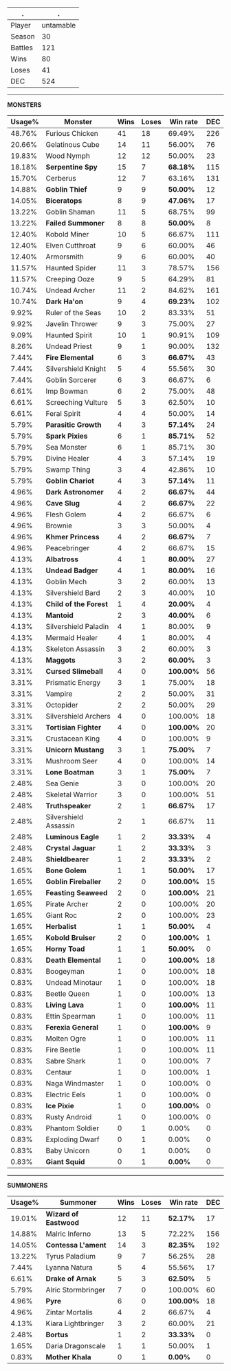 .|.
|-|-
Player|untamable
Season|30
Battles|121
Wins|80
Loses|41
DEC|524

---
**MONSTERS**

Usage%|Monster|Wins|Loses|Win rate|DEC|
-|-|-|-|-|-|
48.76%|Furious Chicken|41|18|69.49%|226|
20.66%|Gelatinous Cube|14|11|56.00%|76|
19.83%|Wood Nymph|12|12|50.00%|23|
18.18%|**Serpentine Spy**|15|7|**68.18%**|115|
15.70%|Cerberus|12|7|63.16%|131|
14.88%|**Goblin Thief**|9|9|**50.00%**|12|
14.05%|**Biceratops**|8|9|**47.06%**|17|
13.22%|Goblin Shaman|11|5|68.75%|99|
13.22%|**Failed Summoner**|8|8|**50.00%**|8|
12.40%|Kobold Miner|10|5|66.67%|111|
12.40%|Elven Cutthroat|9|6|60.00%|46|
12.40%|Armorsmith|9|6|60.00%|40|
11.57%|Haunted Spider|11|3|78.57%|156|
11.57%|Creeping Ooze|9|5|64.29%|81|
10.74%|Undead Archer|11|2|84.62%|161|
10.74%|**Dark Ha'on**|9|4|**69.23%**|102|
9.92%|Ruler of the Seas|10|2|83.33%|51|
9.92%|Javelin Thrower|9|3|75.00%|27|
9.09%|Haunted Spirit|10|1|90.91%|109|
8.26%|Undead Priest|9|1|90.00%|132|
7.44%|**Fire Elemental**|6|3|**66.67%**|43|
7.44%|Silvershield Knight|5|4|55.56%|30|
7.44%|Goblin Sorcerer|6|3|66.67%|6|
6.61%|Imp Bowman|6|2|75.00%|48|
6.61%|Screeching Vulture|5|3|62.50%|10|
6.61%|Feral Spirit|4|4|50.00%|14|
5.79%|**Parasitic Growth**|4|3|**57.14%**|24|
5.79%|**Spark Pixies**|6|1|**85.71%**|52|
5.79%|Sea Monster|6|1|85.71%|30|
5.79%|Divine Healer|4|3|57.14%|19|
5.79%|Swamp Thing|3|4|42.86%|10|
5.79%|**Goblin Chariot**|4|3|**57.14%**|11|
4.96%|**Dark Astronomer**|4|2|**66.67%**|44|
4.96%|**Cave Slug**|4|2|**66.67%**|22|
4.96%|Flesh Golem|4|2|66.67%|6|
4.96%|Brownie|3|3|50.00%|4|
4.96%|**Khmer Princess**|4|2|**66.67%**|7|
4.96%|Peacebringer|4|2|66.67%|15|
4.13%|**Albatross**|4|1|**80.00%**|27|
4.13%|**Undead Badger**|4|1|**80.00%**|16|
4.13%|Goblin Mech|3|2|60.00%|13|
4.13%|Silvershield Bard|2|3|40.00%|10|
4.13%|**Child of the Forest**|1|4|**20.00%**|4|
4.13%|**Mantoid**|2|3|**40.00%**|6|
4.13%|Silvershield Paladin|4|1|80.00%|9|
4.13%|Mermaid Healer|4|1|80.00%|4|
4.13%|Skeleton Assassin|3|2|60.00%|3|
4.13%|**Maggots**|3|2|**60.00%**|3|
3.31%|**Cursed Slimeball**|4|0|**100.00%**|56|
3.31%|Prismatic Energy|3|1|75.00%|18|
3.31%|Vampire|2|2|50.00%|31|
3.31%|Octopider|2|2|50.00%|29|
3.31%|Silvershield Archers|4|0|100.00%|18|
3.31%|**Tortisian Fighter**|4|0|**100.00%**|20|
3.31%|Crustacean King|4|0|100.00%|9|
3.31%|**Unicorn Mustang**|3|1|**75.00%**|7|
3.31%|Mushroom Seer|4|0|100.00%|14|
3.31%|**Lone Boatman**|3|1|**75.00%**|7|
2.48%|Sea Genie|3|0|100.00%|20|
2.48%|Skeletal Warrior|3|0|100.00%|51|
2.48%|**Truthspeaker**|2|1|**66.67%**|17|
2.48%|Silvershield Assassin|2|1|66.67%|11|
2.48%|**Luminous Eagle**|1|2|**33.33%**|4|
2.48%|**Crystal Jaguar**|1|2|**33.33%**|3|
2.48%|**Shieldbearer**|1|2|**33.33%**|2|
1.65%|**Bone Golem**|1|1|**50.00%**|17|
1.65%|**Goblin Fireballer**|2|0|**100.00%**|15|
1.65%|**Feasting Seaweed**|2|0|**100.00%**|21|
1.65%|Pirate Archer|2|0|100.00%|20|
1.65%|Giant Roc|2|0|100.00%|23|
1.65%|**Herbalist**|1|1|**50.00%**|4|
1.65%|**Kobold Bruiser**|2|0|**100.00%**|1|
1.65%|**Horny Toad**|1|1|**50.00%**|0|
0.83%|**Death Elemental**|1|0|**100.00%**|18|
0.83%|Boogeyman|1|0|100.00%|18|
0.83%|Undead Minotaur|1|0|100.00%|18|
0.83%|Beetle Queen|1|0|100.00%|13|
0.83%|**Living Lava**|1|0|**100.00%**|11|
0.83%|Ettin Spearman|1|0|100.00%|11|
0.83%|**Ferexia General**|1|0|**100.00%**|9|
0.83%|Molten Ogre|1|0|100.00%|11|
0.83%|Fire Beetle|1|0|100.00%|11|
0.83%|Sabre Shark|1|0|100.00%|7|
0.83%|Centaur|1|0|100.00%|1|
0.83%|Naga Windmaster|1|0|100.00%|0|
0.83%|Electric Eels|1|0|100.00%|0|
0.83%|**Ice Pixie**|1|0|**100.00%**|0|
0.83%|Rusty Android|1|0|100.00%|0|
0.83%|Phantom Soldier|0|1|0.00%|0|
0.83%|Exploding Dwarf|0|1|0.00%|0|
0.83%|Baby Unicorn|0|1|0.00%|0|
0.83%|**Giant Squid**|0|1|**0.00%**|0|

---
**SUMMONERS**

Usage%|Summoner|Wins|Loses|Win rate|DEC|
-|-|-|-|-|-|
19.01%|**Wizard of Eastwood**|12|11|**52.17%**|17|
14.88%|Malric Inferno|13|5|72.22%|156|
14.05%|**Contessa L'ament**|14|3|**82.35%**|192|
13.22%|Tyrus Paladium|9|7|56.25%|28|
7.44%|Lyanna Natura|5|4|55.56%|17|
6.61%|**Drake of Arnak**|5|3|**62.50%**|5|
5.79%|Alric Stormbringer|7|0|100.00%|60|
4.96%|**Pyre**|6|0|**100.00%**|18|
4.96%|Zintar Mortalis|4|2|66.67%|4|
4.13%|Kiara Lightbringer|3|2|60.00%|21|
2.48%|**Bortus**|1|2|**33.33%**|0|
1.65%|Daria Dragonscale|1|1|50.00%|1|
0.83%|**Mother Khala**|0|1|**0.00%**|0|
